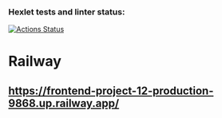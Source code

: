 ### Hexlet tests and linter status:

[![Actions Status](https://github.com/andrey6053/frontend-project-12/workflows/hexlet-check/badge.svg)](https://github.com/andrey6053/frontend-project-12/actions)

# Railway

## https://frontend-project-12-production-9868.up.railway.app/

